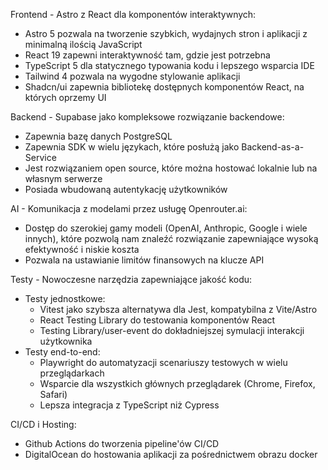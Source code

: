 Frontend - Astro z React dla komponentów interaktywnych:
- Astro 5 pozwala na tworzenie szybkich, wydajnych stron i aplikacji z minimalną ilością JavaScript
- React 19 zapewni interaktywność tam, gdzie jest potrzebna
- TypeScript 5 dla statycznego typowania kodu i lepszego wsparcia IDE
- Tailwind 4 pozwala na wygodne stylowanie aplikacji
- Shadcn/ui zapewnia bibliotekę dostępnych komponentów React, na których oprzemy UI

Backend - Supabase jako kompleksowe rozwiązanie backendowe:
- Zapewnia bazę danych PostgreSQL
- Zapewnia SDK w wielu językach, które posłużą jako Backend-as-a-Service
- Jest rozwiązaniem open source, które można hostować lokalnie lub na własnym serwerze
- Posiada wbudowaną autentykację użytkowników

AI - Komunikacja z modelami przez usługę Openrouter.ai:
- Dostęp do szerokiej gamy modeli (OpenAI, Anthropic, Google i wiele innych), które pozwolą nam znaleźć rozwiązanie zapewniające wysoką efektywność i niskie koszta
- Pozwala na ustawianie limitów finansowych na klucze API

Testy - Nowoczesne narzędzia zapewniające jakość kodu:
- Testy jednostkowe:
  - Vitest jako szybsza alternatywa dla Jest, kompatybilna z Vite/Astro
  - React Testing Library do testowania komponentów React
  - Testing Library/user-event do dokładniejszej symulacji interakcji użytkownika
- Testy end-to-end:
  - Playwright do automatyzacji scenariuszy testowych w wielu przeglądarkach
  - Wsparcie dla wszystkich głównych przeglądarek (Chrome, Firefox, Safari)
  - Lepsza integracja z TypeScript niż Cypress

CI/CD i Hosting:
- Github Actions do tworzenia pipeline'ów CI/CD
- DigitalOcean do hostowania aplikacji za pośrednictwem obrazu docker
